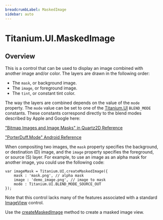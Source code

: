 ```yaml
---
breadcrumbLabel: MaskedImage
sidebar: auto
---
```


# Titanium.UI.MaskedImage

<ProxySummary/>

## Overview

This is a control that can be used to display an image combined with
another image and/or color. The layers are drawn in the following order:

* The `mask`, or background image.
* The `image`, or foreground image.
* The `tint`, or constant tint color.

The way the layers are combined depends on the value of the `mode` property.
The `mode` value can be set to one of the [Titanium.UI](Titanium.UI) `BLEND_MODE` constants.
These constants correspond directly to the blend modes described by Apple and Google here:

["Bitmap Images and Image Masks" in Quartz2D Reference](https://developer.apple.com/library/content/documentation/GraphicsImaging/Conceptual/drawingwithquartz2d/dq_images/dq_images.html#//apple_ref/doc/uid/TP30001066-CH212-TPXREF101)

["PorterDuff.Mode" Android Reference](https://developer.android.com/reference/android/graphics/PorterDuff.Mode.html)

When compositing two images, the `mask` property specifies the background, or
destination (D) image, and the `image` property specifies the foreground, or
source (S) layer. For example, to use an image as an alpha mask for another image,
you could use the following code:

    var imageMask = Titanium.UI.createMaskedImage({
        mask : 'mask.png', // alpha mask
        image : 'demo_image.png', // image to mask
        mode : Titanium.UI.BLEND_MODE_SOURCE_OUT
    });

Note that this control lacks many of the features associated with a standard
[ImageView](Titanium.UI.ImageView) control.

Use the [createMaskedImage](Titanium.UI.createMaskedImage) method to create a masked image view.

<ApiDocs/>
